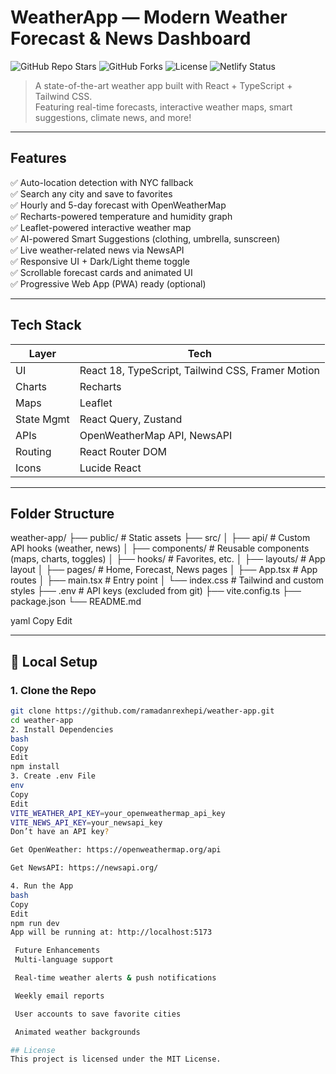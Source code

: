 # WeatherApp — Modern Weather Forecast & News Dashboard

![GitHub Repo Stars](https://img.shields.io/github/stars/your-username/weather-app?style=social)
![GitHub Forks](https://img.shields.io/github/forks/your-username/weather-app?style=social)
![License](https://img.shields.io/github/license/your-username/weather-app)
![Netlify Status](https://img.shields.io/netlify/your-site-id?label=Netlify%20Status)

> A state-of-the-art weather app built with React + TypeScript + Tailwind CSS.  
> Featuring real-time forecasts, interactive weather maps, smart suggestions, climate news, and more!

---


## Features

✅ Auto-location detection with NYC fallback  
✅ Search any city and save to favorites  
✅ Hourly and 5-day forecast with OpenWeatherMap  
✅ Recharts-powered temperature and humidity graph  
✅ Leaflet-powered interactive weather map  
✅ AI-powered Smart Suggestions (clothing, umbrella, sunscreen)  
✅ Live weather-related news via NewsAPI  
✅ Responsive UI + Dark/Light theme toggle  
✅ Scrollable forecast cards and animated UI  
✅ Progressive Web App (PWA) ready (optional)

---

## Tech Stack

| Layer       | Tech                                               |
|-------------|----------------------------------------------------|
| UI          | React 18, TypeScript, Tailwind CSS, Framer Motion |
| Charts      | Recharts                                           |
| Maps        | Leaflet                                            |
| State Mgmt  | React Query, Zustand                               |
| APIs        | OpenWeatherMap API, NewsAPI                        |
| Routing     | React Router DOM                                   |
| Icons       | Lucide React                                       |

---

## Folder Structure

weather-app/
├── public/ # Static assets
├── src/
│ ├── api/ # Custom API hooks (weather, news)
│ ├── components/ # Reusable components (maps, charts, toggles)
│ ├── hooks/ # Favorites, etc.
│ ├── layouts/ # App layout
│ ├── pages/ # Home, Forecast, News pages
│ ├── App.tsx # App routes
│ ├── main.tsx # Entry point
│ └── index.css # Tailwind and custom styles
├── .env # API keys (excluded from git)
├── vite.config.ts
├── package.json
└── README.md

yaml
Copy
Edit

---

## 🧪 Local Setup

### 1. Clone the Repo

```bash
git clone https://github.com/ramadanrexhepi/weather-app.git
cd weather-app
2. Install Dependencies
bash
Copy
Edit
npm install
3. Create .env File
env
Copy
Edit
VITE_WEATHER_API_KEY=your_openweathermap_api_key
VITE_NEWS_API_KEY=your_newsapi_key
Don’t have an API key?

Get OpenWeather: https://openweathermap.org/api

Get NewsAPI: https://newsapi.org/

4. Run the App
bash
Copy
Edit
npm run dev
App will be running at: http://localhost:5173

 Future Enhancements
 Multi-language support

 Real-time weather alerts & push notifications

 Weekly email reports

 User accounts to save favorite cities

 Animated weather backgrounds

## License
This project is licensed under the MIT License.


